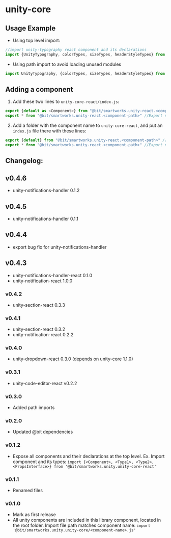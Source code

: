 # unity-core

## Usage Example
- Using top level import:
```javascript
//import unity-typography react component and its declarations
import {UnityTypography, colorTypes, sizeTypes, headerStyleTypes} from '@bit/smartworks.unity.unity-core-react'
```
- Using path import to avoid loading unused modules
```javascript
import UnityTypography, {colorTypes, sizeTypes, headerStyleTypes} from '@bit/smartworks.unity.unity-core-react/UnityTypography'
```

## Adding a component
1) Add these two lines to `unity-core-react/index.js`:
```javascript
export {default as <Component>} from "@bit/smartworks.unity-react.<component-path>" //Export Component definition
export * from "@bit/smartworks.unity-react.<component-path>" //Export named exports such as typescript declarations
```
2) Add a folder with the component name to `unity-core-react`, and put an `index.js` file there with these lines:
```javascript
export {default} from "@bit/smartworks.unity-react.<component-path>" //Export Component definition
export * from "@bit/smartworks.unity-react.<component-path>" //Export named exports such as typescript declarations
```

## Changelog:

## v0.4.6
- unity-notifications-handler 0.1.2

## v0.4.5
- unity-notifications-handler 0.1.1

## v0.4.4
- export bug fix for unity-notifications-handler

## v0.4.3
- unity-notifications-handler-react 0.1.0
- unity-notification-react 1.0.0

### v0.4.2
- unity-section-react 0.3.3

### v0.4.1
- unity-section-react 0.3.2
- unity-notification-react 0.2.2

### v0.4.0
- unity-dropdown-react 0.3.0 (depends on unity-core 1.1.0)

### v0.3.1
- unity-code-editor-react v0.2.2

### v0.3.0
- Added path imports

### v0.2.0
- Updated @bit dependencies

### v0.1.2
- Expose all components and their declarations at the top level.
Ex. Import component and its types:
`import {<Component>, <Type1>, <Type2>, <PropsInterface>} from '@bit/smartworks.unity.unity-core-react'`

### v0.1.1
- Renamed files

### v0.1.0
- Mark as first release
- All unity components are included in this library component, located in the root folder. Import file path matches component name:
`import '@bit/smartworks.unity.unity-core/<component-name>.js'`
